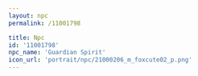 ```yaml
---
layout: npc
permalink: /11001798

title: Npc
id: '11001798'
npc_name: 'Guardian Spirit'
icon_url: 'portrait/npc/21000206_m_foxcute02_p.png'
---
```

